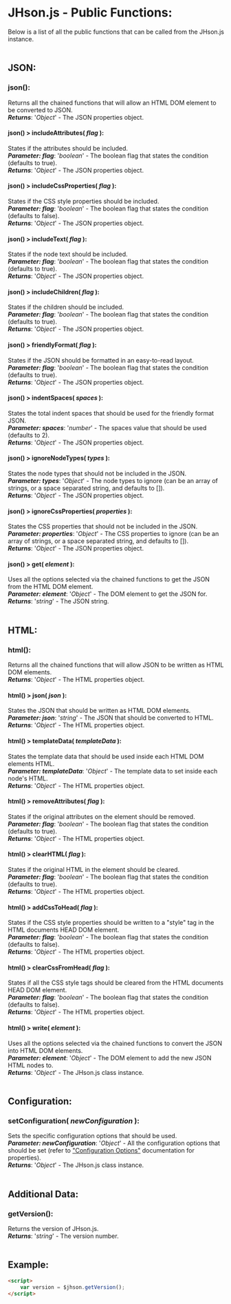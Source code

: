 # JHson.js - Public Functions:

Below is a list of all the public functions that can be called from the JHson.js instance.
<br>
<br>


## JSON:

### **json()**:
Returns all the chained functions that will allow an HTML DOM element to be converted to JSON.
<br>
***Returns***: '*Object*' - The JSON properties object.
<br>

#### **json() > includeAttributes( *flag* )**:
States if the attributes should be included.
<br>
***Parameter: flag***: '*boolean*' - The boolean flag that states the condition (defaults to true).
<br>
***Returns***: '*Object*' - The JSON properties object.
<br>

#### **json() > includeCssProperties( *flag* )**:
States if the CSS style properties should be included.
<br>
***Parameter: flag***: '*boolean*' - The boolean flag that states the condition (defaults to false).
<br>
***Returns***: '*Object*' - The JSON properties object.
<br>

#### **json() > includeText( *flag* )**:
States if the node text should be included.
<br>
***Parameter: flag***: '*boolean*' - The boolean flag that states the condition (defaults to true).
<br>
***Returns***: '*Object*' - The JSON properties object.
<br>

#### **json() > includeChildren( *flag* )**:
States if the children should be included.
<br>
***Parameter: flag***: '*boolean*' - The boolean flag that states the condition (defaults to true).
<br>
***Returns***: '*Object*' - The JSON properties object.
<br>

#### **json() > friendlyFormat( *flag* )**:
States if the JSON should be formatted in an easy-to-read layout.
<br>
***Parameter: flag***: '*boolean*' - The boolean flag that states the condition (defaults to true).
<br>
***Returns***: '*Object*' - The JSON properties object.
<br>

#### **json() > indentSpaces( *spaces* )**:
States the total indent spaces that should be used for the friendly format JSON.
<br>
***Parameter: spaces***: '*number*' - The spaces value that should be used (defaults to 2).
<br>
***Returns***: '*Object*' - The JSON properties object.
<br>

#### **json() > ignoreNodeTypes( *types* )**:
States the node types that should not be included in the JSON.
<br>
***Parameter: types***: '*Object*' - The node types to ignore (can be an array of strings, or a space separated string, and defaults to []).
<br>
***Returns***: '*Object*' - The JSON properties object.
<br>

#### **json() > ignoreCssProperties( *properties* )**:
States the CSS properties that should not be included in the JSON.
<br>
***Parameter: properties***: '*Object*' - The CSS properties to ignore (can be an array of strings, or a space separated string, and defaults to []).
<br>
***Returns***: '*Object*' - The JSON properties object.
<br>

#### **json() > get( *element* )**:
Uses all the options selected via the chained functions to get the JSON from the HTML DOM element.
<br>
***Parameter: element***: '*Object*' - The DOM element to get the JSON for.
<br>
***Returns***: '*string*' - The JSON string.
<br>
<br>


## HTML:

### **html()**:
Returns all the chained functions that will allow JSON to be written as HTML DOM elements.
<br>
***Returns***: '*Object*' - The HTML properties object.
<br>

#### **html() > json( *json* )**:
States the JSON that should be written as HTML DOM elements.
<br>
***Parameter: json***: '*string*' - The JSON that should be converted to HTML.
<br>
***Returns***: '*Object*' - The HTML properties object.
<br>

#### **html() > templateData( *templateData* )**:
States the template data that should be used inside each HTML DOM elements HTML.
<br>
***Parameter: templateData***: '*Object*' - The template data to set inside each node's HTML.
<br>
***Returns***: '*Object*' - The HTML properties object.
<br>

#### **html() > removeAttributes( *flag* )**:
States if the original attributes on the element should be removed.
<br>
***Parameter: flag***: '*boolean*' - The boolean flag that states the condition (defaults to true).
<br>
***Returns***: '*Object*' - The HTML properties object.
<br>

#### **html() > clearHTML( *flag* )**:
States if the original HTML in the element should be cleared.
<br>
***Parameter: flag***: '*boolean*' - The boolean flag that states the condition (defaults to true).
<br>
***Returns***: '*Object*' - The HTML properties object.
<br>

#### **html() > addCssToHead( *flag* )**:
States if the CSS style properties should be written to a "style" tag in the HTML documents HEAD DOM element.
<br>
***Parameter: flag***: '*boolean*' - The boolean flag that states the condition (defaults to false).
<br>
***Returns***: '*Object*' - The HTML properties object.
<br>

#### **html() > clearCssFromHead( *flag* )**:
States if all the CSS style tags should be cleared from the HTML documents HEAD DOM element.
<br>
***Parameter: flag***: '*boolean*' - The boolean flag that states the condition (defaults to false).
<br>
***Returns***: '*Object*' - The HTML properties object.
<br>

#### **html() > write( *element* )**:
Uses all the options selected via the chained functions to convert the JSON into HTML DOM elements.
<br>
***Parameter: element***: '*Object*' - The DOM element to add the new JSON HTML nodes to.
<br>
***Returns***: '*Object*' - The JHson.js class instance.
<br>
<br>


## Configuration:

### **setConfiguration( *newConfiguration* )**:
Sets the specific configuration options that should be used.
<br>
***Parameter: newConfiguration***: '*Object*' - All the configuration options that should be set (refer to ["Configuration Options"](configuration/OPTIONS.md) documentation for properties).
<br>
***Returns***: '*Object*' - The JHson.js class instance.
<br>
<br>


## Additional Data:

### **getVersion()**:
Returns the version of JHson.js.
<br>
***Returns***: '*string*' - The version number.
<br>
<br>


## Example:

```markdown
<script> 
    var version = $jhson.getVersion();
</script>
```
